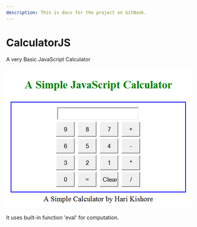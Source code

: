```yaml
---
description: This is docs for the project on GitBook.
---
```


# CalculatorJS

A very Basic JavaScript Calculator

![calc\_imag](.gitbook/assets/calc.png)

It uses built-in function 'eval' for computation.  


